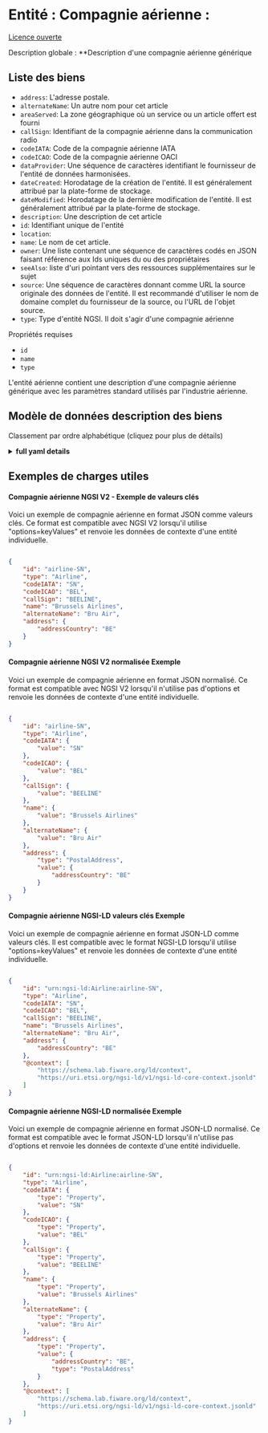 Entité : Compagnie aérienne :  
=============================  
[Licence ouverte](https://github.com/smart-data-models//dataModel.Aeronautics/blob/master/Airline/LICENSE.md)  
Description globale : **Description d'une compagnie aérienne générique  

## Liste des biens  

- `address`: L'adresse postale.  - `alternateName`: Un autre nom pour cet article  - `areaServed`: La zone géographique où un service ou un article offert est fourni  - `callSign`: Identifiant de la compagnie aérienne dans la communication radio  - `codeIATA`: Code de la compagnie aérienne IATA  - `codeICAO`: Code de la compagnie aérienne OACI  - `dataProvider`: Une séquence de caractères identifiant le fournisseur de l'entité de données harmonisées.  - `dateCreated`: Horodatage de la création de l'entité. Il est généralement attribué par la plate-forme de stockage.  - `dateModified`: Horodatage de la dernière modification de l'entité. Il est généralement attribué par la plate-forme de stockage.  - `description`: Une description de cet article  - `id`: Identifiant unique de l'entité  - `location`:   - `name`: Le nom de cet article.  - `owner`: Une liste contenant une séquence de caractères codés en JSON faisant référence aux Ids uniques du ou des propriétaires  - `seeAlso`: liste d'uri pointant vers des ressources supplémentaires sur le sujet  - `source`: Une séquence de caractères donnant comme URL la source originale des données de l'entité. Il est recommandé d'utiliser le nom de domaine complet du fournisseur de la source, ou l'URL de l'objet source.  - `type`: Type d'entité NGSI. Il doit s'agir d'une compagnie aérienne    
Propriétés requises  
- `id`  - `name`  - `type`    
L'entité aérienne contient une description d'une compagnie aérienne générique avec les paramètres standard utilisés par l'industrie aérienne.  
## Modèle de données description des biens  
Classement par ordre alphabétique (cliquez pour plus de détails)  
<details><summary><strong>full yaml details</strong></summary>    
```yaml  
Airline:    
  description: 'A description of a generic airline'    
  properties:    
    address:    
      description: 'The mailing address.'    
      properties:    
        addressCountry:    
          description: 'Property. The country. For example, Spain. Model:''https://schema.org/Text'''    
          type: string    
        addressLocality:    
          description: 'Property. The locality in which the street address is, and which is in the region. Model:''https://schema.org/Text'''    
          type: string    
        addressRegion:    
          description: 'Property. The region in which the locality is, and which is in the country. Model:''https://schema.org/Text'''    
          type: string    
        areaServed:    
          description: 'Property. The geographic area where a service or offered item is provided. Model:''https://schema.org/Text'''    
          type: string    
        postOfficeBoxNumber:    
          description: 'Property. The post office box number for PO box addresses. For example, Spain. Model:''https://schema.org/Text'''    
          type: string    
        postalCode:    
          description: 'Property. The postal code. For example, Spain. Model:''https://schema.org/Text'''    
          type: string    
        streetAddress:    
          description: 'Property. The street address. Model:''https://schema.org/Text'''    
          type: string    
      type: Property    
    alternateName:    
      description: 'An alternative name for this item'    
      type: Property    
    areaServed:    
      description: 'The geographic area where a service or offered item is provided'    
      type: Property    
      x-ngsi:    
        model: https://schema.org/Text    
    callSign:    
      description: 'Airline identifier in radio communication'    
      type: Property    
      x-ngsi:    
        model: http://schema.org/Text    
    codeIATA:    
      description: 'IATA airline code'    
      pattern: ^[A-Z0-9]{2}$    
      type: Property    
      x-ngsi:    
        model: http://schema.org/Text    
    codeICAO:    
      description: 'ICAO airline code'    
      pattern: ^[A-Z]{3}    
      type: Property    
      x-ngsi:    
        model: http://schema.org/Text    
    dataProvider:    
      description: 'A sequence of characters identifying the provider of the harmonised data entity.'    
      type: Property    
    dateCreated:    
      description: 'Entity creation timestamp. This will usually be allocated by the storage platform.'    
      format: date-time    
      type: Property    
    dateModified:    
      description: 'Timestamp of the last modification of the entity. This will usually be allocated by the storage platform.'    
      format: date-time    
      type: Property    
    description:    
      description: 'A description of this item'    
      type: Property    
    id:    
      anyOf: &airline_-_properties_-_owner_-_items_-_anyof    
        - description: 'Property. Identifier format of any NGSI entity'    
          maxLength: 256    
          minLength: 1    
          pattern: ^[\w\-\.\{\}\$\+\*\[\]`|~^@!,:\\]+$    
          type: string    
        - description: 'Property. Identifier format of any NGSI entity'    
          format: uri    
          type: string    
      description: 'Unique identifier of the entity'    
      type: Property    
    location:    
      $id: https://geojson.org/schema/Geometry.json    
      $schema: "http://json-schema.org/draft-07/schema#"    
      oneOf:    
        - properties:    
            bbox:    
              items:    
                type: number    
              minItems: 4    
              type: array    
            coordinates:    
              items:    
                type: number    
              minItems: 2    
              type: array    
            type:    
              enum:    
                - Point    
              type: string    
          required:    
            - type    
            - coordinates    
          title: 'GeoJSON Point'    
          type: object    
        - properties:    
            bbox:    
              items:    
                type: number    
              minItems: 4    
              type: array    
            coordinates:    
              items:    
                items:    
                  type: number    
                minItems: 2    
                type: array    
              minItems: 2    
              type: array    
            type:    
              enum:    
                - LineString    
              type: string    
          required:    
            - type    
            - coordinates    
          title: 'GeoJSON LineString'    
          type: object    
        - properties:    
            bbox:    
              items:    
                type: number    
              minItems: 4    
              type: array    
            coordinates:    
              items:    
                items:    
                  items:    
                    type: number    
                  minItems: 2    
                  type: array    
                minItems: 4    
                type: array    
              type: array    
            type:    
              enum:    
                - Polygon    
              type: string    
          required:    
            - type    
            - coordinates    
          title: 'GeoJSON Polygon'    
          type: object    
        - properties:    
            bbox:    
              items:    
                type: number    
              minItems: 4    
              type: array    
            coordinates:    
              items:    
                items:    
                  type: number    
                minItems: 2    
                type: array    
              type: array    
            type:    
              enum:    
                - MultiPoint    
              type: string    
          required:    
            - type    
            - coordinates    
          title: 'GeoJSON MultiPoint'    
          type: object    
        - properties:    
            bbox:    
              items:    
                type: number    
              minItems: 4    
              type: array    
            coordinates:    
              items:    
                items:    
                  items:    
                    type: number    
                  minItems: 2    
                  type: array    
                minItems: 2    
                type: array    
              type: array    
            type:    
              enum:    
                - MultiLineString    
              type: string    
          required:    
            - type    
            - coordinates    
          title: 'GeoJSON MultiLineString'    
          type: object    
        - properties:    
            bbox:    
              items:    
                type: number    
              minItems: 4    
              type: array    
            coordinates:    
              items:    
                items:    
                  items:    
                    items:    
                      type: number    
                    minItems: 2    
                    type: array    
                  minItems: 4    
                  type: array    
                type: array    
              type: array    
            type:    
              enum:    
                - MultiPolygon    
              type: string    
          required:    
            - type    
            - coordinates    
          title: 'GeoJSON MultiPolygon'    
          type: object    
      title: 'GeoJSON Geometry'    
    name:    
      description: 'The name of this item.'    
      type: Property    
    owner:    
      description: 'A List containing a JSON encoded sequence of characters referencing the unique Ids of the owner(s)'    
      items:    
        anyOf: *airline_-_properties_-_owner_-_items_-_anyof    
        description: 'Property. Unique identifier of the entity'    
      type: Property    
    seeAlso:    
      description: 'list of uri pointing to additional resources about the item'    
      oneOf:    
        - items:    
            - format: uri    
              type: string    
          minItems: 1    
          type: array    
        - format: uri    
          type: string    
      type: Property    
    source:    
      description: 'A sequence of characters giving the original source of the entity data as a URL. Recommended to be the fully qualified domain name of the source provider, or the URL to the source object.'    
      type: Property    
    type:    
      description: 'NGSI Entity type. It has to be Airline'    
      enum:    
        - Airline    
      type: Property    
  required:    
    - id    
    - type    
    - name    
  type: object    
```  
</details>    
## Exemples de charges utiles  
#### Compagnie aérienne NGSI V2 - Exemple de valeurs clés  
Voici un exemple de compagnie aérienne en format JSON comme valeurs clés. Ce format est compatible avec NGSI V2 lorsqu'il utilise "options=keyValues" et renvoie les données de contexte d'une entité individuelle.  
```json  
{  
    "id": "airline-SN",  
    "type": "Airline",  
    "codeIATA": "SN",  
    "codeICAO": "BEL",  
    "callSign": "BEELINE",  
    "name": "Brussels Airlines",  
    "alternateName": "Bru Air",  
    "address": {  
        "addressCountry": "BE"  
    }  
}  
```  
#### Compagnie aérienne NGSI V2 normalisée Exemple  
Voici un exemple de compagnie aérienne en format JSON normalisé. Ce format est compatible avec NGSI V2 lorsqu'il n'utilise pas d'options et renvoie les données de contexte d'une entité individuelle.  
```json  
{  
    "id": "airline-SN",  
    "type": "Airline",  
    "codeIATA": {  
        "value": "SN"  
    },  
    "codeICAO": {  
        "value": "BEL"  
    },  
    "callSign": {  
        "value": "BEELINE"  
    },  
    "name": {  
        "value": "Brussels Airlines"  
    },  
    "alternateName": {  
        "value": "Bru Air"  
    },  
    "address": {  
        "type": "PostalAddress",  
        "value": {  
            "addressCountry": "BE"  
        }  
    }  
}  
```  
#### Compagnie aérienne NGSI-LD valeurs clés Exemple  
Voici un exemple de compagnie aérienne en format JSON-LD comme valeurs clés. Il est compatible avec le format NGSI-LD lorsqu'il utilise "options=keyValues" et renvoie les données de contexte d'une entité individuelle.  
```json  
{  
    "id": "urn:ngsi-ld:Airline:airline-SN",  
    "type": "Airline",  
    "codeIATA": "SN",  
    "codeICAO": "BEL",  
    "callSign": "BEELINE",  
    "name": "Brussels Airlines",  
    "alternateName": "Bru Air",  
    "address": {  
        "addressCountry": "BE"        
    },  
    "@context": [  
        "https://schema.lab.fiware.org/ld/context",  
        "https://uri.etsi.org/ngsi-ld/v1/ngsi-ld-core-context.jsonld"  
    ]  
}  
```  
#### Compagnie aérienne NGSI-LD normalisée Exemple  
Voici un exemple de compagnie aérienne en format JSON-LD normalisé. Ce format est compatible avec le format JSON-LD lorsqu'il n'utilise pas d'options et renvoie les données de contexte d'une entité individuelle.  
```json  
{  
    "id": "urn:ngsi-ld:Airline:airline-SN",  
    "type": "Airline",  
    "codeIATA": {  
        "type": "Property",  
        "value": "SN"  
    },  
    "codeICAO": {  
        "type": "Property",  
        "value": "BEL"  
    },  
    "callSign": {  
        "type": "Property",  
        "value": "BEELINE"  
    },  
    "name": {  
        "type": "Property",  
        "value": "Brussels Airlines"  
    },  
    "alternateName": {  
        "type": "Property",  
        "value": "Bru Air"  
    },  
    "address": {  
        "type": "Property",  
        "value": {  
            "addressCountry": "BE",  
            "type": "PostalAddress"  
        }  
    },  
    "@context": [  
        "https://schema.lab.fiware.org/ld/context",  
        "https://uri.etsi.org/ngsi-ld/v1/ngsi-ld-core-context.jsonld"  
    ]  
}  
```  

